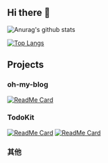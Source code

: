 ## Hi there 👋

<!-- **joe-lz/joe-lz** is a ✨ _special_ ✨ repository because its `README.md` (this file) appears on your GitHub profile.

Here are some ideas to get you started:

- 🔭 I’m currently working on ...
- 🌱 I’m currently learning ...
- 👯 I’m looking to collaborate on ...
- 🤔 I’m looking for help with ...
- 💬 Ask me about ...
- 📫 How to reach me: ...
- 😄 Pronouns: ...
- ⚡ Fun fact: ... -->


![Anurag's github stats](https://github-readme-stats.vercel.app/api?username=joe-lz&show_icons=true&include_all_commits=true)

[![Top Langs](https://github-readme-stats.vercel.app/api/top-langs/?username=joe-lz)](https://github.com/joe-lz)

<!-- <p align="center">
  <img src="https://github-readme-stats.vercel.app/api?username=joe-lz&show_icons=true&include_all_commits=true" />
</p>
<p align="center">
  <img src="https://github-readme-stats.vercel.app/api/top-langs/?username=joe-lz" />
</p> -->

## Projects
### oh-my-blog 
[![ReadMe Card](https://github-readme-stats.vercel.app/api/pin/?username=joe-lz&repo=oh-my-blog)](https://github.com/joe-lz/oh-my-blog)

### TodoKit
[![ReadMe Card](https://github-readme-stats.vercel.app/api/pin/?username=joe-lz&repo=TodoKit)](https://github.com/joe-lz/TodoKit)
[![ReadMe Card](https://github-readme-stats.vercel.app/api/pin/?username=joe-lz&repo=TodoKit-api)](https://github.com/joe-lz/TodoKit-api)

### 其他
<!-- [![ReadMe Card](https://github-readme-stats.vercel.app/api/pin/?username=joe-lz&repo=oh-my-blog)](https://github.com/joe-lz/oh-my-blog)
[![ReadMe Card](https://github-readme-stats.vercel.app/api/pin/?username=joe-lz&repo=oh-my-blog)](https://github.com/joe-lz/oh-my-blog) -->